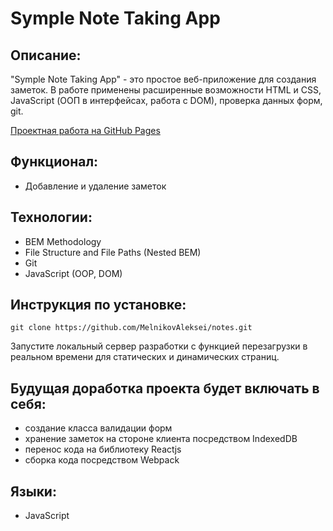 # Symple Note Taking App

## Описание:

"Symple Note Taking App" - это простое веб-приложение для создания заметок. В работе применены расширенные возможности HTML и CSS, JavaScript (ООП в интерфейсах, работа с DOM), проверка данных форм, git.

[Проектная работа на GitHub Pages](https://melnikovaleksei.github.io/notes/)

## Функционал:

* Добавление и удаление заметок

## Технологии:

* BEM Methodology
* File Structure and File Paths (Nested BEM)
* Git
* JavaScript (OOP, DOM)

## Инструкция по установке:

```
git clone https://github.com/MelnikovAleksei/notes.git
```
Запустите локальный сервер разработки с функцией перезагрузки в реальном времени для статических и динамических страниц.


## Будущая доработка проекта будет включать в себя:

* создание класса валидации форм
* хранение заметок на стороне клиента посредством IndexedDB
* перенос кода на библиотеку Reactjs
* сборка кода посредством Webpack

## Языки:
* JavaScript
